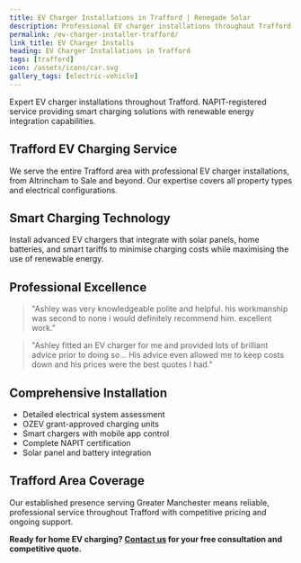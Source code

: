 ```yaml
---
title: EV Charger Installations in Trafford | Renegade Solar
description: Professional EV charger installations throughout Trafford by NAPIT-registered electrician. Smart charging with solar integration available.
permalink: /ev-charger-installer-trafford/
link_title: EV Charger Installs
heading: EV Charger Installations in Trafford
tags: [trafford]
icon: /assets/icons/car.svg
gallery_tags: [electric-vehicle]
---
```


Expert EV charger installations throughout Trafford. NAPIT-registered service providing smart charging solutions with renewable energy integration capabilities.

## Trafford EV Charging Service

We serve the entire Trafford area with professional EV charger installations, from Altrincham to Sale and beyond. Our expertise covers all property types and electrical configurations.

## Smart Charging Technology

Install advanced EV chargers that integrate with solar panels, home batteries, and smart tariffs to minimise charging costs while maximising the use of renewable energy.

## Professional Excellence

> "Ashley was very knowledgeable polite and helpful. his workmanship was second to none i would definitely recommend him. excellent work."

> "Ashley fitted an EV charger for me and provided lots of brilliant advice prior to doing so... His advice even allowed me to keep costs down and his prices were the best quotes I had."

## Comprehensive Installation

- Detailed electrical system assessment
- OZEV grant-approved charging units
- Smart chargers with mobile app control
- Complete NAPIT certification
- Solar panel and battery integration

## Trafford Area Coverage

Our established presence serving Greater Manchester means reliable, professional service throughout Trafford with competitive pricing and ongoing support.

**Ready for home EV charging? [Contact us](/contact/) for your free consultation and competitive quote.**
